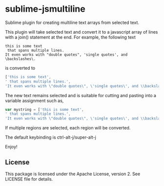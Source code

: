 sublime-jsmultiline
===================

Sublime plugin for creating multiline text arrays from selected text.

This plugin will take selected text and convert it to a javascript array of lines with a join() statement at the end.
For example, the following text
```
this is some text
 that spans multiple lines.
It even works with "double quotes", 'single quotes', and \backslashes\.
```
is converted to
```javascript
['this is some text',
' that spans multiple lines.',
'It even works with \"double quotes\", \'single quotes\', and \\backslashes\\.'].join('\n');
```
The new text remains selected and is suitable for cutting and pasting into a variable assignment such as,
```javascript
var mystring = ['this is some text',
' that spans multiple lines.',
'It even works with \"double quotes\", \'single quotes\', and \\backslashes\\.'].join('\n');
```
If multiple regions are selected, each region will be converted.

The default keybinding is ctrl-alt-j/super-alt-j

Enjoy!

License
-------
This package is licensed under the Apache License, version 2.  See LICENSE file for details.
